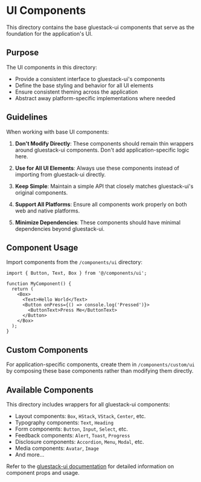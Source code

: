 # UI Components

This directory contains the base gluestack-ui components that serve as the foundation for the application's UI.

## Purpose

The UI components in this directory:
- Provide a consistent interface to gluestack-ui's components
- Define the base styling and behavior for all UI elements
- Ensure consistent theming across the application
- Abstract away platform-specific implementations where needed

## Guidelines

When working with base UI components:

1. **Don't Modify Directly**: These components should remain thin wrappers around gluestack-ui components. Don't add application-specific logic here.

2. **Use for All UI Elements**: Always use these components instead of importing from gluestack-ui directly.

3. **Keep Simple**: Maintain a simple API that closely matches gluestack-ui's original components.

4. **Support All Platforms**: Ensure all components work properly on both web and native platforms.

5. **Minimize Dependencies**: These components should have minimal dependencies beyond gluestack-ui.

## Component Usage

Import components from the `/components/ui` directory:

```tsx
import { Button, Text, Box } from '@/components/ui';

function MyComponent() {
  return (
    <Box>
      <Text>Hello World</Text>
      <Button onPress={() => console.log('Pressed')}>
        <ButtonText>Press Me</ButtonText>
      </Button>
    </Box>
  );
}
```

## Custom Components

For application-specific components, create them in `/components/custom/ui` by composing these base components rather than modifying them directly.

## Available Components

This directory includes wrappers for all gluestack-ui components:

- Layout components: `Box`, `HStack`, `VStack`, `Center`, etc.
- Typography components: `Text`, `Heading`
- Form components: `Button`, `Input`, `Select`, etc.
- Feedback components: `Alert`, `Toast`, `Progress`
- Disclosure components: `Accordion`, `Menu`, `Modal`, etc.
- Media components: `Avatar`, `Image`
- And more...

Refer to the [gluestack-ui documentation](https://gluestack.io/ui/docs/home/overview/quick-start) for detailed information on component props and usage.